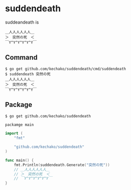 # suddendeath

suddeandeath is

```
＿人人人人人人＿
＞　突然の死　＜
￣Y^Y^Y^Y^Y^Y￣
```

## Command

``` console
$ go get github.com/kechako/suddendeath/cmd/suddendeath
$ suddendeath 突然の死
＿人人人人人人＿
＞　突然の死　＜
￣Y^Y^Y^Y^Y^Y￣
```

## Package

``` console
$ go get github.com/kechako/suddendeath
```

``` go
packamge main

import (
    "fmt"

    "github.com/kechako/suddendeath"
)

func main() {
    fmt.Println(suddendeath.Generate("突然の死"))
    // ＿人人人人人人＿
    // ＞　突然の死　＜
    // ￣Y^Y^Y^Y^Y^Y￣
}
```
